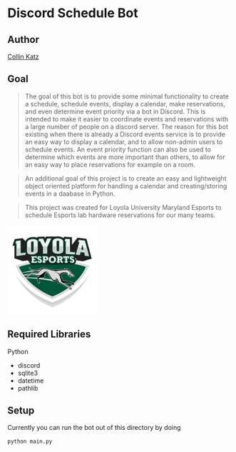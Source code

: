 # Discord Schedule Bot
## Author
<a href="https://github.com/collinkatz">Collin Katz</a>
## Goal
> The goal of this bot is to provide some minimal functionality to create a schedule, schedule events, display a calendar, make reservations, and even determine event priority via a bot in Discord. This is intended to make it easier to coordinate events and reservations with a large number of people on a discord server. The reason for this bot existing when there is already a Discord events service is to provide an easy way to display a calendar, and to allow non-admin users to schedule events. An event priority function can also be used to determine which events are more important than others, to allow for an easy way to place reservations for example on a room.

> An additional goal of this project is to create an easy and lightweight object oriented platform for handling a calendar and creating/storing events in a daabase in Python.

> This project was created for Loyola University Maryland Esports to schedule Esports lab hardware reservations for our many teams.
<img src="./LoyolaEsports.png" alt="Official Logo of Loyola Esports" style="width:200px;height:200px">

## Required Libraries
Python
- discord
- sqlite3
- datetime
- pathlib

## Setup
Currently you can run the bot out of this directory by doing
```
python main.py
```